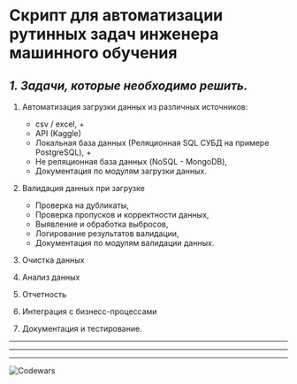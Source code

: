 # **Скрипт для автоматизации рутинных задач инженера машинного обучения**
## *1. Задачи, которые необходимо решить.*
1. Автоматизация загрузки данных из различных источников:

    - csv / excel, +
    - API (Kaggle)
    - Локальная база данных (Реляционная SQL СУБД на примере PostgreSQL), +
    - Не реляционная база данных (NoSQL - MongoDB),
    - Документация по модулям загрузки данных.

2. Валидация данных при загрузке

    - Проверка на дубликаты,
    - Проверка пропусков и корректности данных,
    - Выявление и обработка выбросов,
    - Логирование результатов валидации,
    - Документация по модулям валидации данных.

3. Очистка данных
4. Анализ данных
5. Отчетность
6. Интеграция с бизнесс-процессами
7. Документация и тестирование.

---
---
---


![Codewars](https://www.codewars.com/users/Ollldman/badges/micro)
